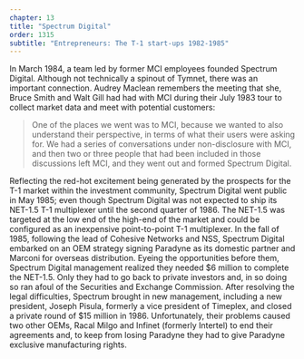 ```yaml
---
chapter: 13
title: "Spectrum Digital"
order: 1315
subtitle: "Entrepreneurs: The T-1 start-ups 1982-1985"
---
```


In March 1984, a team led by former MCI employees founded Spectrum Digital. Although not technically a spinout of Tymnet, there was an important connection. Audrey Maclean remembers the meeting that she, Bruce Smith and Walt Gill had had with MCI during their July 1983 tour to collect market data and meet with potential customers:

>One of the places we went was to MCI, because we wanted to also understand their perspective, in terms of what their users were asking for. We had a series of conversations under non-disclosure with MCI, and then two or three people that had been included in those discussions left MCI, and they went out and formed Spectrum Digital.

Reflecting the red-hot excitement being generated by the prospects for the T-1 market within the investment community, Spectrum Digital went public in May 1985; even though Spectrum Digital was not expected to ship its NET-1.5 T-1 multiplexer until the second quarter of 1986. The NET-1.5 was targeted at the low end of the high-end of the market and could be configured as an inexpensive point-to-point T-1 multiplexer. In the fall of 1985, following the lead of Cohesive Networks and NSS, Spectrum Digital embarked on an OEM strategy signing Paradyne as its domestic partner and Marconi for overseas distribution. Eyeing the opportunities before them, Spectrum Digital management realized they needed $6 million to complete the NET-1.5. Only they had to go back to private investors and, in so doing so ran afoul of the Securities and Exchange Commission. After resolving the legal difficulties, Spectrum brought in new management, including a new president, Joseph Pisula, formerly a vice president of Timeplex, and closed a private round of $15 million in 1986. Unfortunately, their problems caused two other OEMs, Racal Milgo and Infinet (formerly Intertel) to end their agreements and, to keep from losing Paradyne they had to give Paradyne exclusive manufacturing rights.
